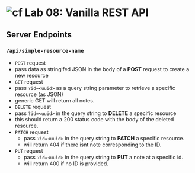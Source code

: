 ![cf](https://i.imgur.com/7v5ASc8.png) Lab 08: Vanilla REST API
======

## Server Endpoints
### `/api/simple-resource-name`
* `POST` request
 * pass data as stringifed JSON in the body of a **POST** request to create a new resource
* `GET` request
 * pass `?id=<uuid>` as a query string parameter to retrieve a specific resource (as JSON)
 * generic GET will return all notes.
* `DELETE` request
 * pass `?id=<uuid>` in the query string to **DELETE** a specific resource
 * this should return a 200 status code with the body of the deleted resource.
* `PATCH` request
  * pass `?id=<uuid>` in the query string to **PATCH** a specific resource.
  * will return 404 if there isnt note corresponding to the ID.
* `PUT` request
  * pass `?id=<uuid>` in the query string to **PUT** a note at a specific id.
  * will return 400 if no ID is provided.
